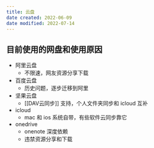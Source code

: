 ```yaml
---
title: 云盘
date created: 2022-06-09
date modified: 2022-07-14
---
```


## 目前使用的网盘和使用原因

- 阿里云盘
	- 不限速，网友资源分享下载
- 百度云盘
	- 历史问题，逐步迁移到阿里
- 坚果云盘
	- [[DAV云同步]] 支持，个人文件夹同步和 icloud 互补
- icloud
	- mac 和 ios 系统自带，有些软件云同步靠它
- onedrive
	- onenote 深度依赖
	- 违禁资源分享和下载
